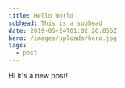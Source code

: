 ```yaml
---
title: Hello World
subhead: This is a subhead
date: 2019-05-24T01:02:26.056Z
hero: /images/uploads/hero.jpg
tags:
  - post
---
```

Hi it's a new post!
